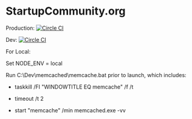 StartupCommunity.org
================

Production: [![Circle CI](https://circleci.com/gh/jgentes/startupcommunity/tree/master.svg?style=svg&circle-token=c570d1083fad4150fd608147bc0fb5412d14d6f0)](https://circleci.com/gh/jgentes/startupcommunity/tree/master)

Dev: [![Circle CI](https://circleci.com/gh/jgentes/startupcommunity/tree/dev.svg?style=svg&circle-token=c570d1083fad4150fd608147bc0fb5412d14d6f0)](https://circleci.com/gh/jgentes/startupcommunity/tree/dev)

For Local:
 
 Set NODE_ENV = local
 
 Run C:\Dev\memcached\memcache.bat prior to launch, which includes:
 
* taskkill /FI "WINDOWTITLE EQ memcache" /f /t

* timeout /t 2

* start "memcache" /min memcached.exe -vv